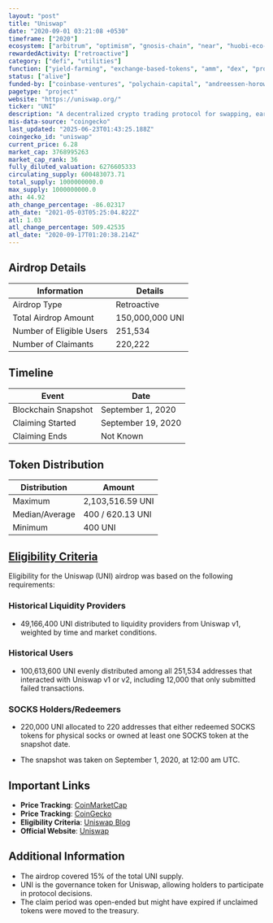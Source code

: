 ```yaml
---
layout: "post"
title: "Uniswap"
date: "2020-09-01 03:21:08 +0530"
timeframe: ["2020"]
ecosystem: ["arbitrum", "optimism", "gnosis-chain", "near", "huobi-eco-chain", "avalanche", "bnb", "unichain", "sora", "energi", "harmony", "ethereum", "polygon"]
rewardedActivity: ["retroactive"]
category: ["defi", "utilities"]
function: ["yield-farming", "exchange-based-tokens", "amm", "dex", "protocol", "decentralized-finance"]
status: ["alive"]
funded-by: ["coinbase-ventures", "polychain-capital", "andreessen-horowitz-a16z", "blockchain-capital", "paradigm"]
pagetype: "project"
website: "https://uniswap.org/"
ticker: "UNI"
description: "A decentralized crypto trading protocol for swapping, earning, and building."
mis-data-source: "coingecko"
last_updated: "2025-06-23T01:43:25.188Z"
coingecko_id: "uniswap"
current_price: 6.28
market_cap: 3768995263
market_cap_rank: 36
fully_diluted_valuation: 6276605333
circulating_supply: 600483073.71
total_supply: 1000000000.0
max_supply: 1000000000.0
ath: 44.92
ath_change_percentage: -86.02317
ath_date: "2021-05-03T05:25:04.822Z"
atl: 1.03
atl_change_percentage: 509.42535
atl_date: "2020-09-17T01:20:38.214Z"
---
```


## Airdrop Details

| Information              | Details         |
| ------------------------ | --------------- |
| Airdrop Type             | Retroactive     |
| Total Airdrop Amount     | 150,000,000 UNI |
| Number of Eligible Users | 251,534         |
| Number of Claimants      | 220,222         |

## Timeline

| Event               | Date               |
| ------------------- | ------------------ |
| Blockchain Snapshot | September 1, 2020  |
| Claiming Started    | September 19, 2020 |
| Claiming Ends       | Not Known          |

## Token Distribution

| Distribution   | Amount           |
| -------------- | ---------------- |
| Maximum        | 2,103,516.59 UNI |
| Median/Average | 400 / 620.13 UNI |
| Minimum        | 400 UNI          |

## [Eligibility Criteria](https://blog.uniswap.org/uni)

Eligibility for the Uniswap (UNI) airdrop was based on the following requirements:

### Historical Liquidity Providers
- 49,166,400 UNI distributed to liquidity providers from Uniswap v1, weighted by time and market conditions.

### Historical Users
- 100,613,600 UNI evenly distributed among all 251,534 addresses that interacted with Uniswap v1 or v2, including 12,000 that only submitted failed transactions.

### SOCKS Holders/Redeemers
- 220,000 UNI allocated to 220 addresses that either redeemed SOCKS tokens for physical socks or owned at least one SOCKS token at the snapshot date.

- The snapshot was taken on September 1, 2020, at 12:00 am UTC.

## Important Links

- **Price Tracking**: [CoinMarketCap](https://coinmarketcap.com/currencies/uniswap)
- **Price Tracking**: [CoinGecko](https://www.coingecko.com/en/coins/uniswap)
- **Eligibility Criteria**: [Uniswap Blog](https://blog.uniswap.org/uni)
- **Official Website**: [Uniswap](https://uniswap.org/)

## Additional Information

- The airdrop covered 15% of the total UNI supply.
- UNI is the governance token for Uniswap, allowing holders to participate in protocol decisions.
- The claim period was open-ended but might have expired if unclaimed tokens were moved to the treasury.